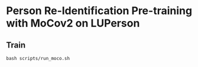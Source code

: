 # Person Re-Identification Pre-training with MoCov2 on LUPerson

## Train

```shell
bash scripts/run_moco.sh
```